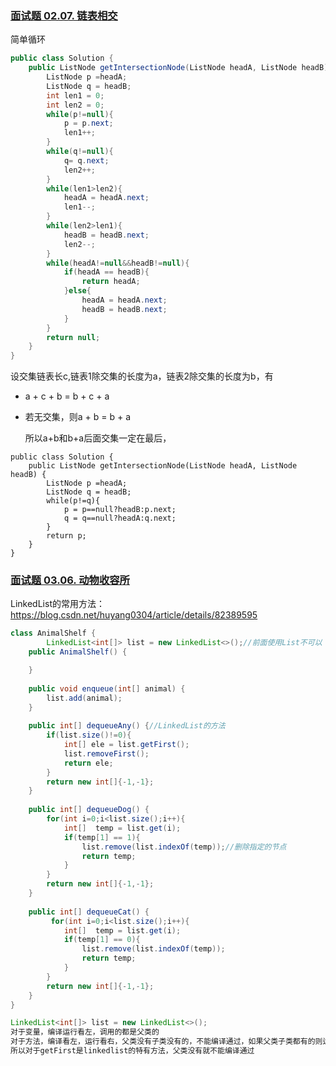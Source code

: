 ### [面试题 02.07. 链表相交](https://leetcode-cn.com/problems/intersection-of-two-linked-lists-lcci/)

简单循环

```java
public class Solution {
    public ListNode getIntersectionNode(ListNode headA, ListNode headB) {
        ListNode p =headA;
        ListNode q = headB;
        int len1 = 0;
        int len2 = 0;
        while(p!=null){
            p = p.next;
            len1++;
        }
        while(q!=null){
            q= q.next;
            len2++;
        }
        while(len1>len2){
            headA = headA.next;
            len1--;
        }
        while(len2>len1){
            headB = headB.next;
            len2--;
        }
        while(headA!=null&&headB!=null){
            if(headA == headB){
                return headA;
            }else{
                headA = headA.next;
                headB = headB.next;
            }
        }
        return null;
    }
}
```

设交集链表长c,链表1除交集的长度为a，链表2除交集的长度为b，有

- a + c + b = b + c + a

- 若无交集，则a + b = b + a

  所以a+b和b+a后面交集一定在最后，

```
public class Solution {
    public ListNode getIntersectionNode(ListNode headA, ListNode headB) {
        ListNode p =headA;
        ListNode q = headB;
        while(p!=q){
            p = p==null?headB:p.next;
            q = q==null?headA:q.next;
        }
        return p;
    }
}
```

### [面试题 03.06. 动物收容所](https://leetcode-cn.com/problems/animal-shelter-lcci/)

LinkedList的常用方法：https://blog.csdn.net/huyang0304/article/details/82389595

```java
class AnimalShelf {
        LinkedList<int[]> list = new LinkedList<>();//前面使用List不可以
    public AnimalShelf() {

    }
    
    public void enqueue(int[] animal) {
        list.add(animal);
    }
    
    public int[] dequeueAny() {//LinkedList的方法
        if(list.size()!=0){
            int[] ele = list.getFirst();
            list.removeFirst();
            return ele;
        }
        return new int[]{-1,-1};
    }   
    
    public int[] dequeueDog() {
        for(int i=0;i<list.size();i++){
            int[]  temp = list.get(i);
            if(temp[1] == 1){
                list.remove(list.indexOf(temp));//删除指定的节点
                return temp;
            }
        }
        return new int[]{-1,-1};
    }
    
    public int[] dequeueCat() {
         for(int i=0;i<list.size();i++){
            int[]  temp = list.get(i);
            if(temp[1] == 0){
                list.remove(list.indexOf(temp));
                return temp;
            }
        }
        return new int[]{-1,-1};
    }
}
```

```java
LinkedList<int[]> list = new LinkedList<>();
对于变量，编译运行看左，调用的都是父类的
对于方法，编译看左，运行看右，父类没有子类没有的，不能编译通过，如果父类子类都有的则运行子类重写的方法
所以对于getFirst是linkedlist的特有方法，父类没有就不能编译通过
```

